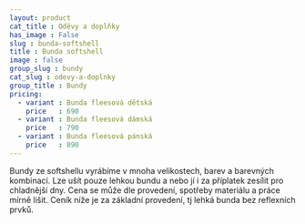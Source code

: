 ```yaml
---
layout: product
cat_title : Oděvy a doplňky
has_image : False
slug : bunda-softshell
title : Bunda softshell
image : false
group_slug : bundy
cat_slug : odevy-a-doplnky
group_title : Bundy
pricing:
  - variant : Bunda fleesová dětská
    price   : 690
  - variant : Bunda fleesová dámská
    price   : 790
  - variant : Bunda fleesová pánská
    price   : 890
---
```


Bundy ze softshellu vyrábíme v mnoha velikostech, barev a barevných kombinací. Lze ušít pouze lehkou bundu a nebo jí i za příplatek zesílit pro chladnější dny. Cena se může dle provedení, spotřeby materiálu a práce mírně lišit. Ceník níže je za základní provedení, tj lehká bunda bez reflexních prvků.

